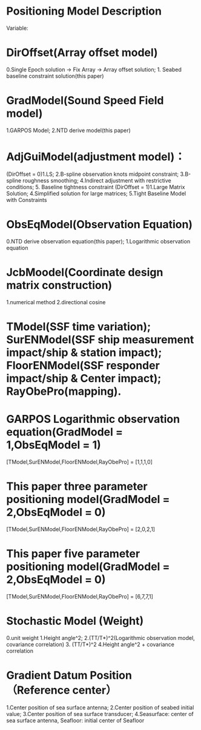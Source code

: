 




# Positioning Model Description
Variable:
# DirOffset(Array offset model)
0.Single Epoch solution -> Fix Array -> Array offset solution;  1. Seabed baseline constraint solution(this paper)

# GradModel(Sound Speed Field model)
1.GARPOS Model; 2.NTD derive model(this paper)  

# AdjGuiModel(adjustment model)：
(DirOffset = 0)1.LS; 2.B-spline observation knots midpoint constraint; 3.B-spline roughness smoothing; 4.Indirect adjustment with restrictive conditions; 5. Baseline tightness constraint
(DirOffset = 1)1.Large Matrix Solution; 4.Simplified solution for large matrices;  5.Tight Baseline Model with Constraints

# ObsEqModel(Observation Equation)
0.NTD derive observation equation(this paper); 1.Logarithmic observation equation

# JcbMoodel(Coordinate design matrix construction)
1.numerical method 2.directional cosine


# TModel(SSF time variation); SurENModel(SSF ship measurement impact/ship & station impact); FloorENModel(SSF responder impact/ship & Center impact); RayObePro(mapping).
# GARPOS Logarithmic observation equation(GradModel = 1,ObsEqModel = 1)
[TModel,SurENModel,FloorENModel,RayObePro] = [1,1,1,0]
# This paper three parameter positioning model(GradModel = 2,ObsEqModel = 0)
[TModel,SurENModel,FloorENModel,RayObePro] = [2,0,2,1]
# This paper five parameter positioning model(GradModel = 2,ObsEqModel = 0)
[TModel,SurENModel,FloorENModel,RayObePro] = [6,7,7,1]


# Stochastic Model (Weight)
0.unit weight 1.Height angle^2; 2.(TT/T*)^2(Logarithmic observation model, covariance correlation) 3. (TT/T*)^2 4.Height angle^2 + covariance correlation

# Gradient Datum Position （Reference center）
1.Center position of sea surface antenna; 2.Center position of seabed initial value; 3.Center position of sea surface transducer; 4.Seasurface: center of sea surface antenna, Seafloor: initial center of Seafloor


